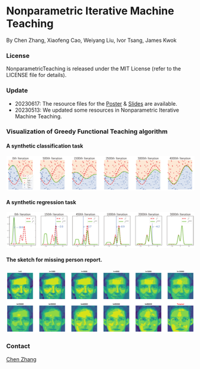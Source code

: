 # Nonparametric Iterative Machine Teaching
By Chen Zhang, Xiaofeng Cao, Weiyang Liu, Ivor Tsang, James Kwok
### License
NonparametricTeaching is released under the MIT License (refer to the LICENSE file for details).
### Update
- 20230617: The resource files for the [Poster](https://github.com/chen2hang/chen2hang.github.io/tree/master/_publications/nonparametric_iterative_machine_teaching/.ICML_2023_Poster) \& [Slides](https://github.com/chen2hang/chen2hang.github.io/tree/master/_publications/nonparametric_iterative_machine_teaching/.ICML_2023_Slides) are available.
- 20230513: We updated some resources in Nonparametric Iterative Machine Teaching.

### Visualization of Greedy Functional Teaching algorithm

#### A synthetic classification task
![Classification.](https://github.com/chen2hang/NonparametricTeaching/blob/main/out/toy/classification.png)

#### A synthetic regression task
![Regression.](https://github.com/chen2hang/NonparametricTeaching/blob/main/out/toy/distribution.png)

#### The sketch for missing person report.
![The sketch for missing person report.](https://github.com/chen2hang/NonparametricTeaching/blob/main/out/ORL/2d%20face%20eta%3D0.05%20B%3Done.png)

### Contact
[Chen Zhang](https://chen2hang.github.io/)
